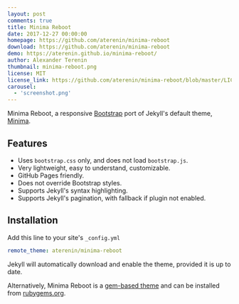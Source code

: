 ```yaml
---
layout: post
comments: true
title: Minima Reboot
date: 2017-12-27 00:00:00
homepage: https://github.com/aterenin/minima-reboot
download: https://github.com/aterenin/minima-reboot
demo: https://aterenin.github.io/minima-reboot/
author: Alexander Terenin
thumbnail: minima-reboot.png
license: MIT
license_link: https://github.com/aterenin/minima-reboot/blob/master/LICENSE.txt
carousel:
  - 'screenshot.png'
---
```


Minima Reboot, a responsive [Bootstrap](https://getbootstrap.com) port of Jekyll's default theme, [Minima](https://github.com/jekyll/minima).

## Features

* Uses `bootstrap.css` only, and does not load `bootstrap.js`.
* Very lightweight, easy to understand, customizable.
* GitHub Pages friendly.
* Does not override Bootstrap styles.
* Supports Jekyll's syntax highlighting.
* Supports Jekyll's pagination, with fallback if plugin not enabled.

## Installation

Add this line to your site's `_config.yml`

```yaml
remote_theme: aterenin/minima-reboot
```

Jekyll will automatically download and enable the theme, provided it is up to date.

Alternatively, Minima Reboot is a [gem-based theme](https://jekyllrb.com/docs/themes/) and can be installed from [rubygems.org](https://rubygems.org/gems/minima-reboot).
